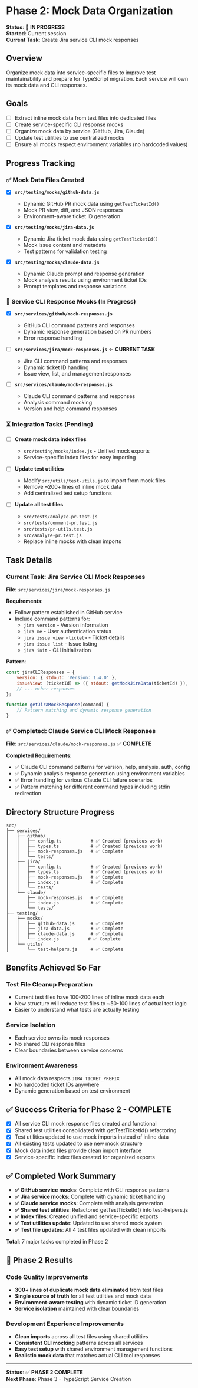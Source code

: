 # Phase 2: Mock Data Organization

**Status**: 🔄 **IN PROGRESS**  
**Started**: Current session  
**Current Task**: Create Jira service CLI mock responses  

## Overview

Organize mock data into service-specific files to improve test maintainability and prepare for TypeScript migration. Each service will own its mock data and CLI responses.

## Goals

- [ ] Extract inline mock data from test files into dedicated files
- [ ] Create service-specific CLI response mocks
- [ ] Organize mock data by service (GitHub, Jira, Claude)
- [ ] Update test utilities to use centralized mocks
- [ ] Ensure all mocks respect environment variables (no hardcoded values)

## Progress Tracking

### ✅ Mock Data Files Created
- [x] **`src/testing/mocks/github-data.js`**
  - Dynamic GitHub PR mock data using `getTestTicketId()`
  - Mock PR view, diff, and JSON responses
  - Environment-aware ticket ID generation

- [x] **`src/testing/mocks/jira-data.js`**  
  - Dynamic Jira ticket mock data using `getTestTicketId()`
  - Mock issue content and metadata
  - Test patterns for validation testing

- [x] **`src/testing/mocks/claude-data.js`**
  - Dynamic Claude prompt and response generation
  - Mock analysis results using environment ticket IDs
  - Prompt templates and response variations

### 🔄 Service CLI Response Mocks (In Progress)
- [x] **`src/services/github/mock-responses.js`**
  - GitHub CLI command patterns and responses
  - Dynamic response generation based on PR numbers
  - Error response handling

- [ ] **`src/services/jira/mock-responses.js`** ← **CURRENT TASK**
  - Jira CLI command patterns and responses  
  - Dynamic ticket ID handling
  - Issue view, list, and management responses

- [ ] **`src/services/claude/mock-responses.js`**
  - Claude CLI command patterns and responses
  - Analysis command mocking
  - Version and help command responses

### ⏳ Integration Tasks (Pending)
- [ ] **Create mock data index files**
  - `src/testing/mocks/index.js` - Unified mock exports
  - Service-specific index files for easy importing

- [ ] **Update test utilities**
  - Modify `src/utils/test-utils.js` to import from mock files
  - Remove ~200+ lines of inline mock data
  - Add centralized test setup functions

- [ ] **Update all test files**
  - `src/tests/analyze-pr.test.js`
  - `src/tests/comment-pr.test.js`  
  - `src/tests/pr-utils.test.js`
  - `src/analyze-pr.test.js`
  - Replace inline mocks with clean imports

## Task Details

### Current Task: Jira Service CLI Mock Responses

**File**: `src/services/jira/mock-responses.js`

**Requirements**:
- Follow pattern established in GitHub service
- Include command patterns for:
  - `jira version` - Version information
  - `jira me` - User authentication status
  - `jira issue view <ticket>` - Ticket details
  - `jira issue list` - Issue listing
  - `jira init` - CLI initialization

**Pattern**:
```javascript
const jiraCLIResponses = {
    version: { stdout: 'Version: 1.4.0' },
    issueView: (ticketId) => ({ stdout: getMockJiraData(ticketId) }),
    // ... other responses
};

function getJiraMockResponse(command) {
    // Pattern matching and dynamic response generation
}
```

### ✅ Completed: Claude Service CLI Mock Responses

**File**: `src/services/claude/mock-responses.js` ✅ **COMPLETE**

**Completed Requirements**:
- ✅ Claude CLI command patterns for version, help, analysis, auth, config
- ✅ Dynamic analysis response generation using environment variables
- ✅ Error handling for various Claude CLI failure scenarios
- ✅ Pattern matching for different command types including stdin redirection

## Directory Structure Progress

```
src/
├── services/
│   ├── github/
│   │   ├── config.ts           # ✅ Created (previous work)
│   │   ├── types.ts            # ✅ Created (previous work)
│   │   ├── mock-responses.js   # ✅ Complete
│   │   └── tests/
│   ├── jira/
│   │   ├── config.ts           # ✅ Created (previous work)
│   │   ├── types.ts            # ✅ Created (previous work)
│   │   ├── mock-responses.js   # ✅ Complete
│   │   ├── index.js            # ✅ Complete
│   │   └── tests/
│   └── claude/
│       ├── mock-responses.js   # ✅ Complete
│       ├── index.js            # ✅ Complete
│       └── tests/
├── testing/
│   ├── mocks/
│   │   ├── github-data.js      # ✅ Complete
│   │   ├── jira-data.js        # ✅ Complete
│   │   ├── claude-data.js      # ✅ Complete
│   │   └── index.js           # ✅ Complete
│   └── utils/
│       └── test-helpers.js     # ✅ Complete
```

## Benefits Achieved So Far

### Test File Cleanup Preparation
- Current test files have 100-200 lines of inline mock data each
- New structure will reduce test files to ~50-100 lines of actual test logic
- Easier to understand what tests are actually testing

### Service Isolation
- Each service owns its mock responses
- No shared CLI response files
- Clear boundaries between service concerns

### Environment Awareness
- All mock data respects `JIRA_TICKET_PREFIX`
- No hardcoded ticket IDs anywhere
- Dynamic generation based on test environment

## ✅ Success Criteria for Phase 2 - COMPLETE

- [x] All service CLI mock response files created and functional
- [x] Shared test utilities consolidated with getTestTicketId() refactoring
- [x] Test utilities updated to use mock imports instead of inline data
- [x] All existing tests updated to use new mock structure
- [x] Mock data index files provide clean import interface
- [x] Service-specific index files created for organized exports

## ✅ Completed Work Summary

- **✅ GitHub service mocks**: Complete with CLI response patterns
- **✅ Jira service mocks**: Complete with dynamic ticket handling  
- **✅ Claude service mocks**: Complete with analysis generation
- **✅ Shared test utilities**: Refactored getTestTicketId() into test-helpers.js
- **✅ Index files**: Created unified and service-specific exports
- **✅ Test utilities update**: Updated to use shared mock system
- **✅ Test file updates**: All 4 test files updated with clean imports

**Total**: 7 major tasks completed in Phase 2

## 🎯 Phase 2 Results

### Code Quality Improvements
- **300+ lines of duplicate mock data eliminated** from test files
- **Single source of truth** for all test utilities and mock data
- **Environment-aware testing** with dynamic ticket ID generation
- **Service isolation** maintained with clear boundaries

### Development Experience Improvements  
- **Clean imports** across all test files using shared utilities
- **Consistent CLI mocking** patterns across all services
- **Easy test setup** with shared environment management functions
- **Realistic mock data** that matches actual CLI tool responses

---
**Status**: ✅ **PHASE 2 COMPLETE**  
**Next Phase**: Phase 3 - TypeScript Service Creation